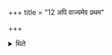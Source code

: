 +++
title = "12 अपि वाज्यमेव प्रथम"

+++

<details><summary>थिते</summary>

अपि वाज्यमेव प्रथम आनयेत् । मधु द्वितीये । दधि तृतीये १२
</details>

